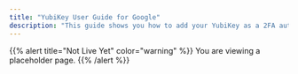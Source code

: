 ```yaml
---
title: "YubiKey User Guide for Google"
description: "This guide shows you how to add your YubiKey as a 2FA authenticator on your Google account."
---
```


{{% alert title="Not Live Yet" color="warning" %}}
You are viewing a placeholder page.
{{% /alert %}}

